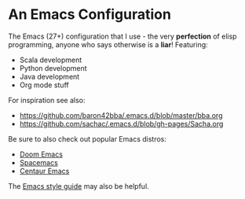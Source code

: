 # An Emacs Configuration

The Emacs (27+) configuration that I use - the very **perfection** <!--The few hundred commits are just refinements of that perfection--> of elisp programming, anyone who says otherwise is a **liar**! Featuring:

- Scala development
- Python development
- Java development
- Org mode stuff

For inspiration see also:
- https://github.com/baron42bba/.emacs.d/blob/master/bba.org
- https://github.com/sachac/.emacs.d/blob/gh-pages/Sacha.org

Be sure to also check out popular Emacs distros:
- [Doom Emacs](https://github.com/hlissner/doom-emacs)
- [Spacemacs](https://www.spacemacs.org/)
- [Centaur Emacs](https://seagle0128.github.io/.emacs.d/)

The [Emacs style guide](https://github.com/bbatsov/emacs-lisp-style-guide) may also be helpful.
